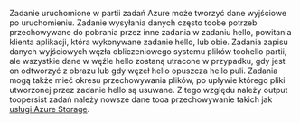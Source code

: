 Zadanie uruchomione w partii zadań Azure może tworzyć dane wyjściowe po uruchomieniu. Zadanie wysyłania danych często toobe potrzeb przechowywane do pobrania przez inne zadania w zadaniu hello, powitania klienta aplikacji, która wykonywane zadanie hello, lub obie. Zadania zapisu danych wyjściowych węzła obliczeniowego systemu plików toohello partii, ale wszystkie dane w węźle hello zostaną utracone w przypadku, gdy jest on odtworzyć z obrazu lub gdy węzeł hello opuszcza hello puli. Zadania mogą także mieć okresu przechowywania plików, po upływie którego pliki utworzonej przez zadanie hello są usuwane. Z tego względu należy output toopersist zadań należy nowsze dane tooa przechowywanie takich jak [usługi Azure Storage](https://docs.microsoft.com/azure/storage/).
